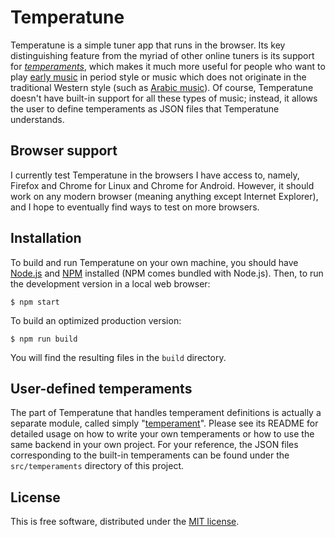 # Temperatune

Temperatune is a simple tuner app that runs in the browser. Its key
distinguishing feature from the myriad of other online tuners is its support for
_[temperaments](https://en.wikipedia.org/wiki/Musical_temperament)_, which makes
it much more useful for people who want to play
[early music](https://en.wikipedia.org/wiki/Early_music) in period style or
music which does not originate in the traditional Western style (such as
[Arabic music](https://en.wikipedia.org/wiki/Arabic_music)). Of course,
Temperatune doesn't have built-in support for all these types of music; instead,
it allows the user to define temperaments as JSON files that Temperatune
understands.

## Browser support

I currently test Temperatune in the browsers I have access to, namely, Firefox
and Chrome for Linux and Chrome for Android. However, it should work on any
modern browser (meaning anything except Internet Explorer), and I hope to
eventually find ways to test on more browsers.

## Installation

To build and run Temperatune on your own machine, you should have
[Node.js](https://nodejs.org/en/) and [NPM](https://www.npmjs.com/) installed
(NPM comes bundled with Node.js). Then, to run the development version in a
local web browser:

```shell
$ npm start
```

To build an optimized production version:

```shell
$ npm run build
```

You will find the resulting files in the `build` directory.

## User-defined temperaments

The part of Temperatune that handles temperament definitions is actually a
separate module, called simply
"[temperament](https://github.com/ianprime0509/temperament)". Please see its
README for detailed usage on how to write your own temperaments or how to use
the same backend in your own project. For your reference, the JSON files
corresponding to the built-in temperaments can be found under the
`src/temperaments` directory of this project.

## License

This is free software, distributed under the
[MIT license](https://opensource.org/licenses/MIT).

